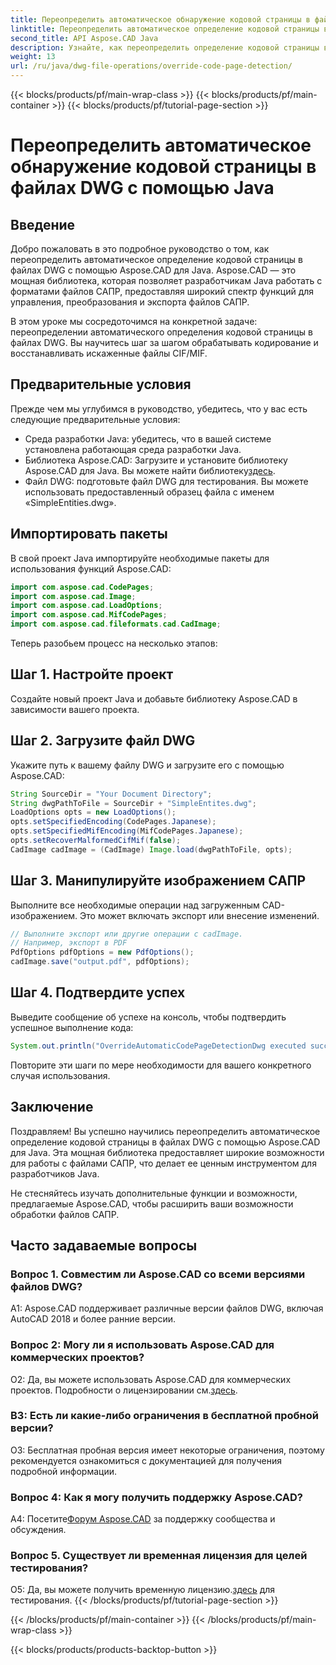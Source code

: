 ```yaml
---
title: Переопределить автоматическое обнаружение кодовой страницы в файлах DWG с помощью Java
linktitle: Переопределить автоматическое определение кодовой страницы в файлах DWG
second_title: API Aspose.CAD Java
description: Узнайте, как переопределить определение кодовой страницы в файлах DWG с помощью Aspose.CAD для Java. Эффективно обрабатывайте кодирование и восстанавливайте искаженные файлы CIF/MIF.
weight: 13
url: /ru/java/dwg-file-operations/override-code-page-detection/
---
```


{{< blocks/products/pf/main-wrap-class >}}
{{< blocks/products/pf/main-container >}}
{{< blocks/products/pf/tutorial-page-section >}}

# Переопределить автоматическое обнаружение кодовой страницы в файлах DWG с помощью Java

## Введение

Добро пожаловать в это подробное руководство о том, как переопределить автоматическое определение кодовой страницы в файлах DWG с помощью Aspose.CAD для Java. Aspose.CAD — это мощная библиотека, которая позволяет разработчикам Java работать с форматами файлов САПР, предоставляя широкий спектр функций для управления, преобразования и экспорта файлов САПР.

В этом уроке мы сосредоточимся на конкретной задаче: переопределении автоматического определения кодовой страницы в файлах DWG. Вы научитесь шаг за шагом обрабатывать кодирование и восстанавливать искаженные файлы CIF/MIF.

## Предварительные условия

Прежде чем мы углубимся в руководство, убедитесь, что у вас есть следующие предварительные условия:

- Среда разработки Java: убедитесь, что в вашей системе установлена работающая среда разработки Java.
- Библиотека Aspose.CAD: Загрузите и установите библиотеку Aspose.CAD для Java. Вы можете найти библиотеку[здесь](https://releases.aspose.com/cad/java/).
- Файл DWG: подготовьте файл DWG для тестирования. Вы можете использовать предоставленный образец файла с именем «SimpleEntities.dwg».

## Импортировать пакеты

В свой проект Java импортируйте необходимые пакеты для использования функций Aspose.CAD:

```java
import com.aspose.cad.CodePages;
import com.aspose.cad.Image;
import com.aspose.cad.LoadOptions;
import com.aspose.cad.MifCodePages;
import com.aspose.cad.fileformats.cad.CadImage;
```

Теперь разобьем процесс на несколько этапов:

## Шаг 1. Настройте проект

Создайте новый проект Java и добавьте библиотеку Aspose.CAD в зависимости вашего проекта.

## Шаг 2. Загрузите файл DWG

Укажите путь к вашему файлу DWG и загрузите его с помощью Aspose.CAD:

```java
String SourceDir = "Your Document Directory";
String dwgPathToFile = SourceDir + "SimpleEntites.dwg";
LoadOptions opts = new LoadOptions();
opts.setSpecifiedEncoding(CodePages.Japanese);
opts.setSpecifiedMifEncoding(MifCodePages.Japanese);
opts.setRecoverMalformedCifMif(false);
CadImage cadImage = (CadImage) Image.load(dwgPathToFile, opts);
```

## Шаг 3. Манипулируйте изображением САПР

Выполните все необходимые операции над загруженным CAD-изображением. Это может включать экспорт или внесение изменений.

```java
// Выполните экспорт или другие операции с cadImage.
// Например, экспорт в PDF
PdfOptions pdfOptions = new PdfOptions();
cadImage.save("output.pdf", pdfOptions);
```

## Шаг 4. Подтвердите успех

Выведите сообщение об успехе на консоль, чтобы подтвердить успешное выполнение кода:

```java
System.out.println("OverrideAutomaticCodePageDetectionDwg executed successfully");
```

Повторите эти шаги по мере необходимости для вашего конкретного случая использования.

## Заключение

Поздравляем! Вы успешно научились переопределить автоматическое определение кодовой страницы в файлах DWG с помощью Aspose.CAD для Java. Эта мощная библиотека предоставляет широкие возможности для работы с файлами САПР, что делает ее ценным инструментом для разработчиков Java.

Не стесняйтесь изучать дополнительные функции и возможности, предлагаемые Aspose.CAD, чтобы расширить ваши возможности обработки файлов САПР.

## Часто задаваемые вопросы

### Вопрос 1. Совместим ли Aspose.CAD со всеми версиями файлов DWG?

A1: Aspose.CAD поддерживает различные версии файлов DWG, включая AutoCAD 2018 и более ранние версии.

### Вопрос 2: Могу ли я использовать Aspose.CAD для коммерческих проектов?

 О2: Да, вы можете использовать Aspose.CAD для коммерческих проектов. Подробности о лицензировании см.[здесь](https://purchase.aspose.com/buy).

### В3: Есть ли какие-либо ограничения в бесплатной пробной версии?

О3: Бесплатная пробная версия имеет некоторые ограничения, поэтому рекомендуется ознакомиться с документацией для получения подробной информации.

### Вопрос 4: Как я могу получить поддержку Aspose.CAD?

 А4: Посетите[Форум Aspose.CAD](https://forum.aspose.com/c/cad/19) за поддержку сообщества и обсуждения.

### Вопрос 5. Существует ли временная лицензия для целей тестирования?

 О5: Да, вы можете получить временную лицензию.[здесь](https://purchase.aspose.com/temporary-license/) для тестирования.
{{< /blocks/products/pf/tutorial-page-section >}}

{{< /blocks/products/pf/main-container >}}
{{< /blocks/products/pf/main-wrap-class >}}

{{< blocks/products/products-backtop-button >}}
